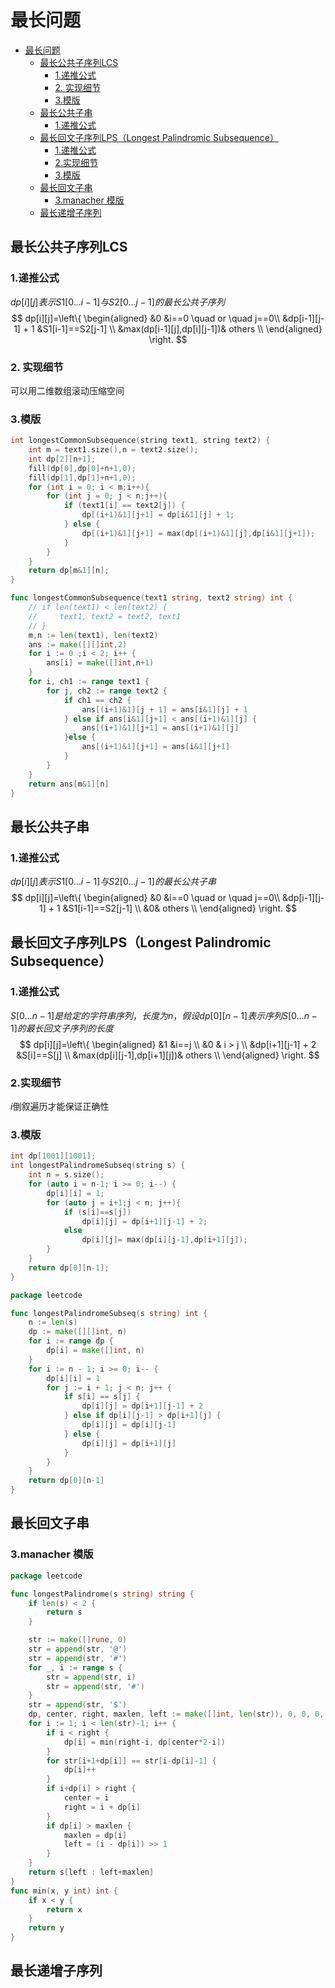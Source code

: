 # 最长问题 #
- [最长问题](#最长问题)
  - [最长公共子序列LCS](#最长公共子序列lcs)
    - [1.递推公式](#1递推公式)
    - [2. 实现细节](#2-实现细节)
    - [3.模版](#3模版)
  - [最长公共子串](#最长公共子串)
    - [1.递推公式](#1递推公式-1)
  - [最长回文子序列LPS（Longest Palindromic Subsequence）](#最长回文子序列lpslongest-palindromic-subsequence)
    - [1.递推公式](#1递推公式-2)
    - [2.实现细节](#2实现细节)
    - [3.模版](#3模版-1)
  - [最长回文子串](#最长回文子串)
    - [3.manacher 模版](#3manacher-模版)
  - [最长递增子序列](#最长递增子序列)
## 最长公共子序列LCS ##
### 1.递推公式 ###
$dp[i][j]表示S1[0...i-1]与S2[0...j-1]的最长公共子序列$
$$ dp[i][j]=\left\{
\begin{aligned}
&0 &i==0 \quad or \quad j==0\\
&dp[i-1][j-1] + 1 &S1[i-1]==S2[j-1] \\
&max(dp[i-1][j],dp[i][j-1])& others \\
\end{aligned}
\right.
$$
### 2. 实现细节
可以用二维数组滚动压缩空间
### 3.模版
```c++
int longestCommonSubsequence(string text1, string text2) {
    int m = text1.size(),n = text2.size();
    int dp[2][n+1];
    fill(dp[0],dp[0]+n+1,0);
    fill(dp[1],dp[1]+n+1,0);
    for (int i = 0; i < m;i++){
        for (int j = 0; j < n;j++){
            if (text1[i] == text2[j]) {
                dp[(i+1)&1][j+1] = dp[i&1][j] + 1;
            } else {
                dp[(i+1)&1][j+1] = max(dp[(i+1)&1][j],dp[i&1][j+1]);
            }
        }
    }
    return dp[m&1][n];
}
```
```go
func longestCommonSubsequence(text1 string, text2 string) int {
    // if len(text1) < len(text2) {
    //     text1, text2 = text2, text1
    // }
    m,n := len(text1), len(text2)
    ans := make([][]int,2)
    for i := 0 ;i < 2; i++ {
        ans[i] = make([]int,n+1)
    }
    for i, ch1 := range text1 {
        for j, ch2 := range text2 {
            if ch1 == ch2 {
                ans[(i+1)&1][j + 1] = ans[i&1][j] + 1
            } else if ans[i&1][j+1] < ans[(i+1)&1][j] {
                ans[(i+1)&1][j+1] = ans[(i+1)&1][j]
            }else {
                ans[(i+1)&1][j+1] = ans[i&1][j+1]
            }
        }
    }
    return ans[m&1][n]
}
```
## 最长公共子串 ##
### 1.递推公式 ###
$dp[i][j]表示S1[0...i-1]与S2[0...j-1]的最长公共子串$
$$ dp[i][j]=\left\{
\begin{aligned}
&0 &i==0 \quad or \quad j==0\\
&dp[i-1][j-1] + 1 &S1[i-1]==S2[j-1] \\
&0& others \\
\end{aligned}
\right.
$$
## 最长回文子序列LPS（Longest Palindromic Subsequence） ##
### 1.递推公式 ###
$S[0...n-1]是给定的字符串序列，长度为n，假设dp[0][n-1]表示序列S[0...n-1]的最长回文子序列的长度$
$$ dp[i][j]=\left\{
\begin{aligned}
&1 &i==j \\
&0 & i > j \\
&dp[i+1][j-1] + 2 &S[i]==S[j] \\
&max(dp[i][j-1],dp[i+1][j])& others \\
\end{aligned}
\right.
$$
### 2.实现细节
$i$倒叙遍历才能保证正确性
### 3.模版
```c++
int dp[1001][1001];
int longestPalindromeSubseq(string s) {
    int n = s.size();
    for (auto i = n-1; i >= 0; i--) {
        dp[i][i] = 1;
        for (auto j = i+1;j < n; j++){
            if (s[i]==s[j])
                dp[i][j] = dp[i+1][j-1] + 2;
            else
                dp[i][j]= max(dp[i][j-1],dp[i+1][j]);
        }
    }
    return dp[0][n-1];
}
```
```go
package leetcode

func longestPalindromeSubseq(s string) int {
	n := len(s)
	dp := make([][]int, n)
	for i := range dp {
		dp[i] = make([]int, n)
	}
	for i := n - 1; i >= 0; i-- {
		dp[i][i] = 1
		for j := i + 1; j < n; j++ {
			if s[i] == s[j] {
				dp[i][j] = dp[i+1][j-1] + 2
			} else if dp[i][j-1] > dp[i+1][j] {
				dp[i][j] = dp[i][j-1]
			} else {
				dp[i][j] = dp[i+1][j]
			}
		}
	}
	return dp[0][n-1]
}

```
## 最长回文子串 ##
### 3.manacher 模版 ###
```go
package leetcode

func longestPalindrome(s string) string {
	if len(s) < 2 {
		return s
	}

	str := make([]rune, 0)
	str = append(str, '@')
	str = append(str, '#')
	for _, i := range s {
		str = append(str, i)
		str = append(str, '#')
	}
	str = append(str, '$')
	dp, center, right, maxlen, left := make([]int, len(str)), 0, 0, 0, 0
	for i := 1; i < len(str)-1; i++ {
		if i < right {
			dp[i] = min(right-i, dp[center*2-i])
		}
		for str[i+1+dp[i]] == str[i-dp[i]-1] {
			dp[i]++
		}
		if i+dp[i] > right {
			center = i
			right = i + dp[i]
		}
		if dp[i] > maxlen {
			maxlen = dp[i]
			left = (i - dp[i]) >> 1
		}
	}
	return s[left : left+maxlen]
}
func min(x, y int) int {
	if x < y {
		return x
	}
	return y
}

```
## 最长递增子序列